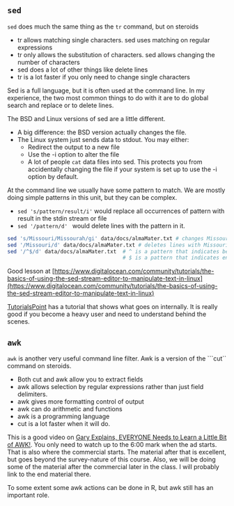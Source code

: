 ## ```sed```

```sed``` does much the same thing as the ```tr``` command, but on steroids

* tr allows matching single characters.  sed uses matching on regular expressions
* tr only allows the substitution of characters.  sed allows changing the number of characters
* sed does a lot of other things like delete lines
* tr is a lot faster if you only need to change single characters

Sed is a full language, but it is often used at the command line.  In my experience, the two most common things to do with it are to do global search and replace or to delete lines.

The BSD and Linux versions of sed are a little different.  

* A big difference: the BSD version actually changes the file.  
* The Linux system just sends data to stdout.  You may either:
  * Redirect the output to a new file
  * Use the -i option to alter the file 
  * A lot of people ```cat``` data files into sed.  This protects you from accidentally changing the file if your system is set up to use the -i option by default.

At the command line we usually have some pattern to match.  We are mostly doing simple patterns in this unit, but they can be complex.

* ```sed 's/pattern/result/i'``` would replace all occurrences of pattern with result in the stdin stream or file
* ```sed '/pattern/d' ``` would delete lines with the pattern in it.

```bash
sed 's/Missouri/Missourah/gi' data/docs/almaMater.txt # changes Missouri to Missourah 
sed '/Missouri/d' data/docs/almaMater.txt # deletes lines with Missouri
sed '/^$/d' data/docs/almaMater.txt  # ^ is a pattern that indicates beginning of line
                                     # $ is a pattern that indicates end of line
```

Good lesson at [https://www.digitalocean.com/community/tutorials/the-basics-of-using-the-sed-stream-editor-to-manipulate-text-in-linux](https://www.digitalocean.com/community/tutorials/the-basics-of-using-the-sed-stream-editor-to-manipulate-text-in-linux)

[TutorialsPoint](https://www.tutorialspoint.com/sed/sed_workflow.htm) has a tutorial that shows what goes on internally.  It is really good if you become a heavy user and need to understand behind the scenes.

## ```awk```

```awk``` is another very useful command line filter.  Awk is a version
of the ```cut`` command on steroids.   

* Both cut and awk allow you to extract fields
* awk allows selection by regular expressions rather than just field delimiters.
* awk gives more formatting control of output
* awk can do arithmetic and functions 
* awk is a programming language
* cut is a lot faster when it will do.

This is a good video on [Gary Explains, EVERYONE Needs to Learn a Little Bit of AWK!](https://youtu.be/jJ02kEETw70).  You only need to watch up to the 6:00 mark when the ad starts. That is also where the commercial starts. The material after that is excellent, but goes beyond the survey-nature of this course.  Also, we will be doing some of the material after the commercial later in the class. I will probably link to the end material there.

To some extent some awk actions can be done in R, but awk still has an important role.